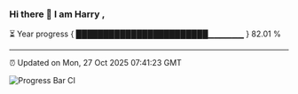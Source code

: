 ### Hi there 👋 I am Harry , 

⏳ Year progress { ████████████████████████▁▁▁▁▁▁ } 82.01 %

---

⏰ Updated on Mon, 27 Oct 2025 07:41:23 GMT

![Progress Bar CI](https://github.com/duykhang68/duykhang68/workflows/Progress%20Bar%20CI/badge.svg)
